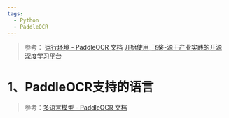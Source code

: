 ```yaml
---
tags:
  - Python
  - PaddleOCR
---
```

> 参考：
> [运行环境 - PaddleOCR 文档](https://paddlepaddle.github.io/PaddleOCR/latest/ppocr/environment.html#112-conda)
> [开始使用\_飞桨-源于产业实践的开源深度学习平台](https://www.paddlepaddle.org.cn/install/quick?docurl=/documentation/docs/zh/install/conda/macos-conda.html)

# 1、PaddleOCR支持的语言

>参考：[多语言模型 - PaddleOCR 文档](https://paddlepaddle.github.io/PaddleOCR/latest/ppocr/blog/multi_languages.html#5)
